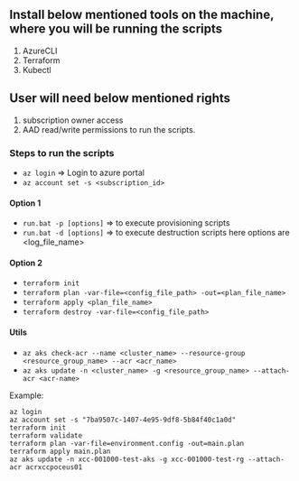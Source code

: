 <!-- Prerequisites before running the scripts -->
## Install below mentioned tools on the machine, where you will be running the scripts
1. AzureCLI
2. Terraform
3. Kubectl

## User will need below mentioned rights 
1. subscription owner access
2. AAD read/write permissions to run the scripts.

### Steps to run the scripts
- `az login` => Login to azure portal
- `az account set -s <subscription_id>`

#### Option 1
- `run.bat -p [options]` => to execute provisioning scripts
- `run.bat -d [options]` => to execute destruction scripts
here options are <log_file_name>

#### Option 2
- `terraform init`
- `terraform plan -var-file=<config_file_path> -out=<plan_file_name>`
- `terraform apply <plan_file_name>`
- `terraform destroy -var-file=<config_file_path>`

#### Utils
- `az aks check-acr --name <cluster_name> --resource-group <resource_group_name> --acr <acr_name>`
- `az aks update -n <cluster_name> -g <resource_group_name> --attach-acr <acr-name>`

Example:
```
az login
az account set -s "7ba9507c-1407-4e95-9df8-5b84f40c1a0d"
terraform init
terraform validate
terraform plan -var-file=environment.config -out=main.plan
terraform apply main.plan
az aks update -n xcc-001000-test-aks -g xcc-001000-test-rg --attach-acr acrxccpoceus01
```
